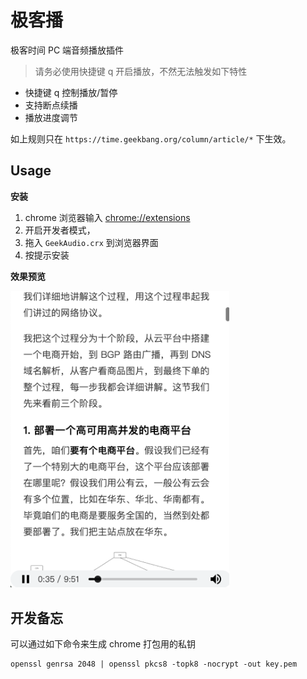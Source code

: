 # 极客播
极客时间 PC 端音频播放插件

>请务必使用快捷键 q 开启播放，不然无法触发如下特性  
* 快捷键 q 控制播放/暂停
* 支持断点续播
* 播放进度调节

如上规则只在 `https://time.geekbang.org/column/article/*` 下生效。  

## Usage
**安装**  
1. chrome 浏览器输入 [chrome://extensions](chrome://extensions)
2. 开启开发者模式，
3. 拖入 `GeekAudio.crx` 到浏览器界面
4. 按提示安装

**效果预览**  

<img src="./asset/preview.png" width="350px">


## 开发备忘
可以通过如下命令来生成 chrome 打包用的私钥  
```shell
openssl genrsa 2048 | openssl pkcs8 -topk8 -nocrypt -out key.pem
```
